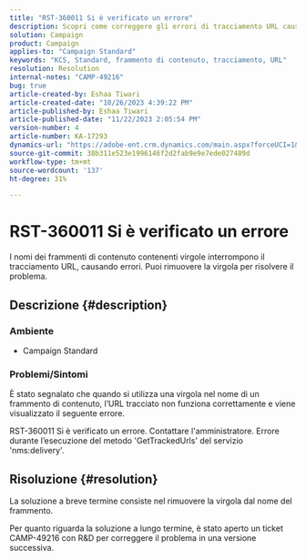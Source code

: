 ```yaml
---
title: "RST-360011 Si è verificato un errore"
description: Scopri come correggere gli errori di tracciamento URL causati da virgole nei nomi dei frammenti di contenuto.
solution: Campaign
product: Campaign
applies-to: "Campaign Standard"
keywords: "KCS, Standard, frammento di contenuto, tracciamento, URL"
resolution: Resolution
internal-notes: "CAMP-49216"
bug: true
article-created-by: Eshaa Tiwari
article-created-date: "10/26/2023 4:39:22 PM"
article-published-by: Eshaa Tiwari
article-published-date: "11/22/2023 2:05:54 PM"
version-number: 4
article-number: KA-17293
dynamics-url: "https://adobe-ent.crm.dynamics.com/main.aspx?forceUCI=1&pagetype=entityrecord&etn=knowledgearticle&id=7ff3d131-1e74-ee11-9ae7-6045bd0063aa"
source-git-commit: 38b311e523e1996146f2d2fab9e9e7ede027489d
workflow-type: tm+mt
source-wordcount: '137'
ht-degree: 31%

---
```


# RST-360011 Si è verificato un errore


I nomi dei frammenti di contenuto contenenti virgole interrompono il tracciamento URL, causando errori. Puoi rimuovere la virgola per risolvere il problema.

## Descrizione {#description}


### <b>Ambiente</b>

- Campaign Standard




### <b>Problemi/Sintomi</b>

È stato segnalato che quando si utilizza una virgola nel nome di un frammento di contenuto, l’URL tracciato non funziona correttamente e viene visualizzato il seguente errore.

RST-360011 Si è verificato un errore. Contattare l&#39;amministratore.
Errore durante l’esecuzione del metodo &#39;GetTrackedUrls&#39; del servizio &#39;nms:delivery&#39;.






## Risoluzione {#resolution}


La soluzione a breve termine consiste nel rimuovere la virgola dal nome del frammento.

Per quanto riguarda la soluzione a lungo termine, è stato aperto un ticket CAMP-49216 con R&amp;D per correggere il problema in una versione successiva.
